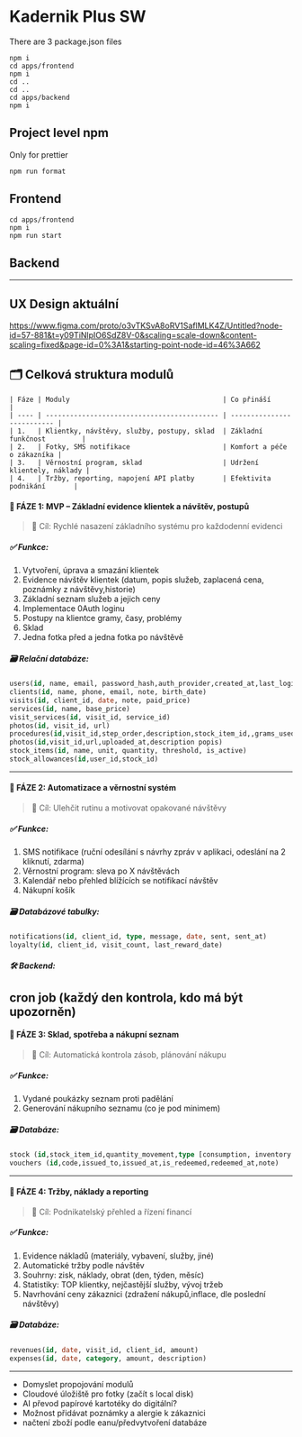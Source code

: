 # Kadernik Plus SW

There are 3 package.json files

```
npm i
cd apps/frontend
npm i
cd ..
cd ..
cd apps/backend
npm i
```

## Project level npm

Only for prettier

```
npm run format
```

## Frontend

```
cd apps/frontend
npm i
npm run start
```

## Backend

---

## UX Design aktuální
https://www.figma.com/proto/o3vTKSvA8oRV1SaflMLK4Z/Untitled?node-id=57-881&t=y09TiNlpIO6SdZ8V-0&scaling=scale-down&content-scaling=fixed&page-id=0%3A1&starting-point-node-id=46%3A662

##  🗂️ Celková struktura modulů

```
| Fáze | Moduly                                      | Co přináší                 |
| ---- | ------------------------------------------- | -------------------------- |
| 1.   | Klientky, návštěvy, služby, postupy, sklad  | Základní funkčnost         |
| 2.   | Fotky, SMS notifikace                       | Komfort a péče o zákazníka |
| 3.   | Věrnostní program, sklad                    | Udržení klientely, náklady |
| 4.   | Tržby, reporting, napojení API platby       | Efektivita podnikání       |
```

#### 🔹 FÁZE 1: MVP – Základní evidence klientek a návštěv, postupů
> 🎯 Cíl: Rychlé nasazení základního systému pro každodenní evidenci

##### ✅ Funkce:
1. Vytvoření, úprava a smazání klientek
2. Evidence návštěv klientek (datum, popis služeb, zaplacená cena, poznámky z návštěvy,historie)
3. Základní seznam služeb a jejich ceny
5. Implementace 0Auth loginu
6. Postupy na klientce gramy, časy, problémy
7. Sklad
8. Jedna fotka před a jedna fotka po návštěvě

##### 🗃️ Relační databáze:
```sql
users(id, name, email, password_hash,auth_provider,created_at,last_login)
clients(id, name, phone, email, note, birth_date)
visits(id, client_id, date, note, paid_price)
services(id, name, base_price)
visit_services(id, visit_id, service_id)
photos(id, visit_id, url)
procedures(id,visit_id,step_order,description,stock_item_id,,grams_used,time_minutes,issue,created_at)
photos(id,visit_id,url,uploaded_at,description popis)
stock_items(id, name, unit, quantity, threshold, is_active)
stock_allowances(id,user_id,stock_id)
```


---
#### 🔹 FÁZE 2: Automatizace a věrnostní systém
> 🎯 Cíl: Ulehčit rutinu a motivovat opakované návštěvy

##### ✅ Funkce:
1. SMS notifikace (ruční odesílání s návrhy zpráv v aplikaci, odeslání na 2 kliknutí, zdarma)
2. Věrnostní program: sleva po X návštěvách
3. Kalendář nebo přehled blížících se notifikací návštěv
4. Nákupní košík

##### 🗃️ Databázové tabulky:
```sql
notifications(id, client_id, type, message, date, sent, sent_at)
loyalty(id, client_id, visit_count, last_reward_date)

```

##### 🛠️ Backend:
cron job (každý den kontrola, kdo má být upozorněn)
---
#### 🔹 FÁZE 3: Sklad, spotřeba a nákupní seznam
> 🎯 Cíl: Automatická kontrola zásob, plánování nákupu

##### ✅ Funkce:

1. Vydané poukázky seznam proti padělání
2. Generování nákupního seznamu (co je pod minimem)


##### 🗃️ Databáze:
```sql
stock (id,stock_item_id,quantity_movement,type [consumption, inventory diff],created_at,added_by)
vouchers (id,code,issued_to,issued_at,is_redeemed,redeemed_at,note)
```
---
#### 🔹 FÁZE 4: Tržby, náklady a reporting
> 🎯 Cíl: Podnikatelský přehled a řízení financí

##### ✅ Funkce:
1. Evidence nákladů (materiály, vybavení, služby, jiné)
2. Automatické tržby podle návštěv
3. Souhrny: zisk, náklady, obrat (den, týden, měsíc)
4. Statistiky: TOP klientky, nejčastější služby, vývoj tržeb
5. Navrhování ceny zákaznici (zdražení nákupů,inflace, dle poslední návštěvy)

##### 🗃️ Databáze:
```sql
revenues(id, date, visit_id, client_id, amount)
expenses(id, date, category, amount, description)
```
---
- Domyslet propojování modulů
- Cloudové úložiště pro fotky (začít s local disk)
- AI převod papírové kartotéky do digitální?
- Možnost přidávat poznámky a alergie k zákaznici
- načtení zboží podle eanu/předvytvoření databáze
